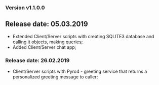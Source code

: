 ### Version v1.1.0.0

## Release date: 05.03.2019

* Extended Client/Server scripts with creating SQLITE3 database and calling it objects, making queries;
* Added Client/Server chat app;

### Release date: 26.02.2019

* Client/Server scripts with Pyro4 - greeting service that returns a personalized greeting message to caller;